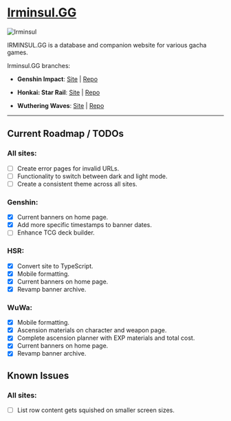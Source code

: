 # **[Irminsul.GG](https://irminsul.gg/)**

![Irminsul](https://assets.irminsul.gg/main/icons/Irminsul.png)

IRMINSUL.GG is a database and companion website for various gacha games.

Irminsul.GG branches:

- **Genshin Impact**: [Site](https://genshin.irminsul.gg/) | [Repo](https://github.com/bcheung98/project-irminsul)

- **Honkai: Star Rail**: [Site](https://hsr.irminsul.gg/) | [Repo](https://github.com/bcheung98/project-stellaron)

- **Wuthering Waves**: [Site](https://wuwa.irminsul.gg/) | [Repo](https://github.com/bcheung98/project-tacetite)

---

## **Current Roadmap / TODOs**

### All sites:
- [ ] Create error pages for invalid URLs.
- [ ] Functionality to switch between dark and light mode.
- [ ] Create a consistent theme across all sites.

### Genshin:
- [x] Current banners on home page.
- [x] Add more specific timestamps to banner dates.
- [ ] Enhance TCG deck builder.

### HSR:
- [x] Convert site to TypeScript.
- [x] Mobile formatting.
- [x] Current banners on home page.
- [x] Revamp banner archive.

### WuWa:
- [x] Mobile formatting.
- [x] Ascension materials on character and weapon page.
- [x] Complete ascension planner with EXP materials and total cost.
- [x] Current banners on home page.
- [x] Revamp banner archive.

## **Known Issues**

### All sites:
- [ ] List row content gets squished on smaller screen sizes.